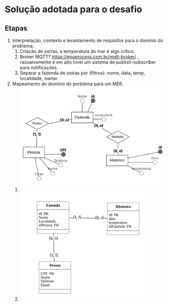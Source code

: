 # Solução adotada para o desafio


## Etapas
1. Interpretação, contexto e levantamento de requisitos para o domínio do problema;
    1. Criação de ostras, a temperatura do mar é algo crítico.
    1. Broker MQTT? https://engprocess.com.br/mqtt-broker/ , razoalvemente e em alto nível um sistema de publish-subscriber para notificações.
    1. Separar a fazenda de ostras por (filtros): nome, data, temp, localidade, owner.
1. Mapeamento do domínio do problema para um MER.
    1. ![Mapeamento Conceitual](images/modelo-conceitual.png)
    1. ![Mapemaneto Lógico](images/modelo-logico.png)
